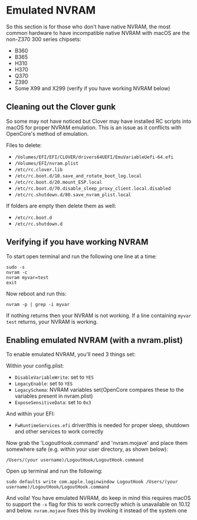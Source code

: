 # Emulated NVRAM

So this section is for those who don't have native NVRAM, the most common hardware to have incompatible native NVRAM with macOS are the non-Z370 300 series chipsets:

* B360
* B365
* H310
* H370
* Q370
* Z390
* Some X99 and X299 (verify if you have working NVRAM below)

## Cleaning out the Clover gunk

So some may not have noticed but Clover may have installed RC scripts into macOS for proper NVRAM emulation. This is an issue as it conflicts with OpenCore's method of emulation. 

Files to delete:

* `/Volumes/EFI/EFI/CLOVER/drivers64UEFI/EmuVariableUefi-64.efi`
* `/Volumes/EFI/nvram.plist`
* `/etc/rc.clover.lib`
* `/etc/rc.boot.d/10.save_and_rotate_boot_log.local`
* `/etc/rc.boot.d/20.mount_ESP.local`
* `/etc/rc.boot.d/70.disable_sleep_proxy_client.local.disabled`
* `/etc/rc.shutdown.d/80.save_nvram_plist.local​`

If folders are empty then delete them as well:

* `/etc/rc.boot.d`
* `/etc/rc.shutdown.d​`


## Verifying if you have working NVRAM

To start open terminal and run the following one line at a time:
```
sudo -s
nvram -c
nvram myvar=test
exit
```
Now reboot and run this:
```
nvram -p | grep -i myvar
```
If nothing returns then your NVRAM is not working. If a line containing `myvar test` returns, your NVRAM is working.

## Enabling emulated NVRAM (with a nvram.plist)

To enable emulated NVRAM, you'll need 3 things set:

Within your config.plist:

* `DisableVariableWrite`: set to `YES`
* `LegacyEnable`: set to `YES`
* `LegacySchema`: NVRAM variables set\(OpenCore compares these to the variables present in nvram.plist\)
* `ExposeSensitiveData`: set to `0x3`

And within your EFI:

* `FwRuntimeServices.efi` driver\(this is needed for proper sleep, shutdown and other services to work correctly

Now grab the 'LogoutHook.command' and 'nvram.mojave' and place them somewhere safe (e.g. within your user directory, as shown below):

`/Users/(your username)/LogoutHook/LogoutHook.command`

Open up terminal and run the following:

`sudo defaults write com.apple.loginwindow LogoutHook /Users/(your username)/LogoutHook/LogoutHook.command`

And voila! You have emulated NVRAM, do keep in mind this requires macOS to support the `-x` flag for this to work correctly which is unavailable on 10.12 and below. `nvram.mojave` fixes this by invoking it instead of the system one

